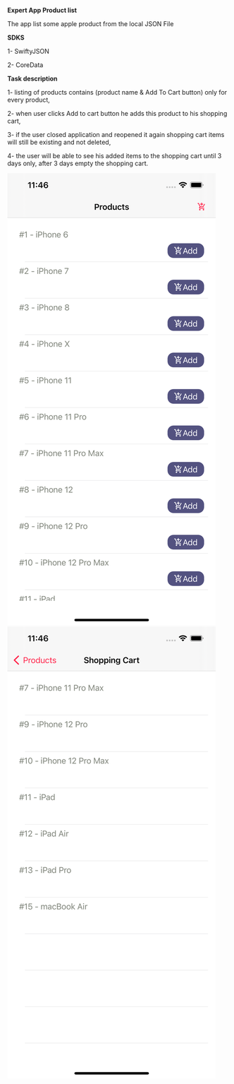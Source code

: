 **Expert App Product list**

The app list some apple product from the local JSON File

**SDKS**

1- SwiftyJSON

2- CoreData

**Task description**

1- listing of products contains (product name & Add To Cart button) only for every product,

2- when user clicks Add to cart button he adds this product to his shopping cart,

3- if the user closed application and reopened it again shopping cart items will still be existing and not deleted, 

4- the user will be able to see his added items to the shopping cart until 3 days only, after 3 days empty the shopping cart.


![Alt Text](/screenshots/img1.png)
![Alt Text](/screenshots/img2.png)
